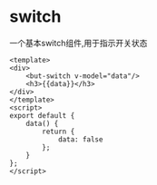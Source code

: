 # switch
一个基本switch组件,用于指示开关状态

```vue
<template>
<div>
	<but-switch v-model="data"/>
	<h3>{{data}}</h3>
</div>
</template>
<script>
export default {
	data() {
		return {
			data: false
		};
	}
};
</script>
```